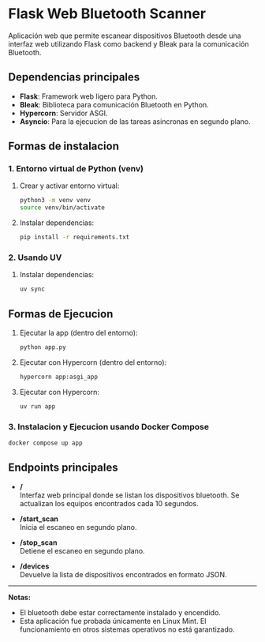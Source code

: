 # Flask Web Bluetooth Scanner

Aplicación web que permite escanear dispositivos Bluetooth desde una interfaz web utilizando Flask como backend y Bleak para la comunicación Bluetooth.

## Dependencias principales

- **Flask**: Framework web ligero para Python.
- **Bleak**: Biblioteca para comunicación Bluetooth en Python.
- **Hypercorn**: Servidor ASGI.
- **Asyncio**: Para la ejecucion de las tareas asincronas en segundo plano.

## Formas de instalacion

### 1. Entorno virtual de Python (venv)

1. Crear y activar entorno virtual:
   ```bash
   python3 -m venv venv
   source venv/bin/activate
   ```
2. Instalar dependencias:
   ```bash
   pip install -r requirements.txt
   ```

### 2. Usando UV

1. Instalar dependencias:
   ```bash
   uv sync
   ```

## Formas de Ejecucion
1. Ejecutar la app (dentro del entorno):
   ```bash
   python app.py
   ```

2. Ejecutar con Hypercorn (dentro del entorno):
   ```bash
   hypercorn app:asgi_app
   ```

2. Ejecutar con Hypercorn:
   ```bash
   uv run app
   ```

### 3. Instalacion y Ejecucion usando Docker Compose

```bash
docker compose up app
```

## Endpoints principales

- **/**  
  Interfaz web principal donde se listan los dispositivos bluetooth. Se actualizan los equipos encontrados cada 10 segundos.

- **/start_scan**  
  Inicia el escaneo en segundo plano.

- **/stop_scan**  
  Detiene el escaneo en segundo plano.

- **/devices**  
  Devuelve la lista de dispositivos encontrados en formato JSON.

---

**Notas:**  
- El bluetooth debe estar correctamente instalado y encendido.
- Esta aplicación fue probada únicamente en Linux Mint. El funcionamiento en otros sistemas operativos no está garantizado.